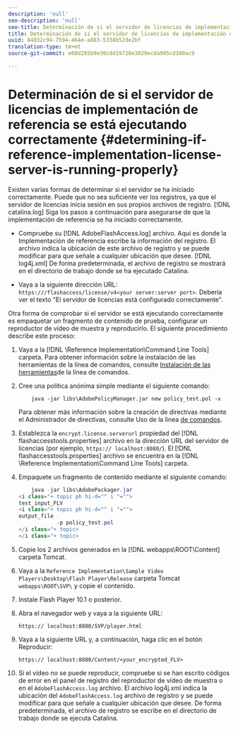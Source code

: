 ```yaml
---
description: 'null'
seo-description: 'null'
seo-title: Determinación de si el servidor de licencias de implementación de referencia se está ejecutando correctamente
title: Determinación de si el servidor de licencias de implementación de referencia se está ejecutando correctamente
uuid: 84d32c94-7594-464e-a883-5338b52de2bf
translation-type: tm+mt
source-git-commit: e60d285b9e30cdd19728e3029ecda995cd100ac9

---
```



# Determinación de si el servidor de licencias de implementación de referencia se está ejecutando correctamente {#determining-if-reference-implementation-license-server-is-running-properly}

Existen varias formas de determinar si el servidor se ha iniciado correctamente. Puede que no sea suficiente ver los registros, ya que el servidor de licencias inicia sesión en sus propios archivos de registro. [!DNL catalina.log] Siga los pasos a continuación para asegurarse de que la implementación de referencia se ha iniciado correctamente.

* Compruebe su [!DNL AdobeFlashAccess.log] archivo. Aquí es donde la Implementación de referencia escribe la información del registro. El archivo indica la ubicación de este archivo de registro y se puede modificar para que señale a cualquier ubicación que desee. [!DNL log4j.xml] De forma predeterminada, el archivo de registro se mostrará en el directorio de trabajo donde se ha ejecutado Catalina.

* Vaya a la siguiente dirección URL: `https:///flashaccess/license/v4<your server:server port>`. Debería ver el texto &quot;El servidor de licencias está configurado correctamente&quot;.

Otra forma de comprobar si el servidor se está ejecutando correctamente es empaquetar un fragmento de contenido de prueba, configurar un reproductor de vídeo de muestra y reproducirlo. El siguiente procedimiento describe este proceso:

1. Vaya a la [!DNL \Reference Implementation\Command Line Tools] carpeta. Para obtener información sobre la instalación de las herramientas de la línea de comandos, consulte [Instalación de las herramientas](../aaxs-reference-implementations/command-line-tools/aaxs-ref-impl-command-line-overview.md#installing-the-command-line-tools)de la línea de comandos.

1. Cree una política anónima simple mediante el siguiente comando:

   ```
       java -jar libs\AdobePolicyManager.jar new policy_test.pol -x
   ```

   Para obtener más información sobre la creación de directivas mediante el Administrador de directivas, consulte Uso de la línea [de comandos](../aaxs-reference-implementations/command-line-tools/policy-manager/command-line-usage.md).

1. Establezca la `encrypt.license.serverurl` propiedad del [!DNL flashaccesstools.properties] archivo en la dirección URL del servidor de licencias (por ejemplo, `https:// localhost:8080/`). El [!DNL flashaccesstools.properties] archivo se encuentra en la [!DNL \Reference Implementation\Command Line Tools] carpeta.

1. Empaquete un fragmento de contenido mediante el siguiente comando:

   ```java
       java -jar libs\AdobePackager.jar  
   <i class="+ topic ph hi-d="" i "="">
   test_input_FLV  
   <i class="+ topic ph hi-d="" i "="">
   output_file  
               -p policy_test.pol 
   </i class="+ topic> 
   </i class="+ topic>
   ```

1. Copie los 2 archivos generados en la [!DNL webapps\ROOT\Content] carpeta Tomcat.
1. Vaya a la `Reference Implementation\Sample Video Players\Desktop\Flash Player\Release` carpeta Tomcat `webapps\ROOT\SVP\` y copie el contenido.
1. Instale Flash Player 10.1 o posterior.
1. Abra el navegador web y vaya a la siguiente URL:

   `https:// localhost:8080/SVP/player.html`
1. Vaya a la siguiente URL y, a continuación, haga clic en el botón Reproducir:

   `https:// localhost:8080/Content/<your_encrypted_FLV>`
1. Si el vídeo no se puede reproducir, compruebe si se han escrito códigos de error en el panel de registro del reproductor de vídeo de muestra o en el `AdobeFlashAccess.log` archivo. El archivo log4j.xml indica la ubicación del `AdobeFlashAccess.log` archivo de registro y se puede modificar para que señale a cualquier ubicación que desee. De forma predeterminada, el archivo de registro se escribe en el directorio de trabajo donde se ejecuta Catalina.
